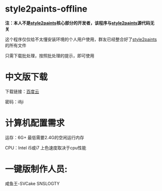 # style2paints-offline

**注：本人不是[style2paints](https://github.com/lllyasviel/style2paints)核心部分的开发者，该程序与[style2paints](https://github.com/lllyasviel/style2paints)源代码无关**

这个程序仅仅给不太懂安装环境的个人用户使用，群友已经整合好了[style2paints](https://github.com/lllyasviel/style2paints)的所有文件

只需下载批处理，按照批处理的提示，即可使用

# 中文版下载

下载链接：[百度云](https://pan.baidu.com/s/17o_wZFQ28l3iLenHuzUGuQ)

密码：i8ji

# 计算机配置需求
运存：6G+ 最低需要2.4G的空闲运行内存

CPU：Intel i5或i7 上色速度取决于cpu性能

# 一键版制作人员: 
咸鱼王-SVCake SNSLOGTY
